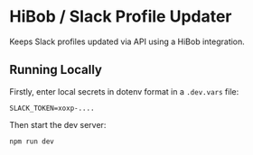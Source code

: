 # HiBob / Slack Profile Updater

Keeps Slack profiles updated via API using a HiBob integration.

## Running Locally

Firstly, enter local secrets in dotenv format in a `.dev.vars` file:

```
SLACK_TOKEN=xoxp-....
```

Then start the dev server:

```bash
npm run dev
```
